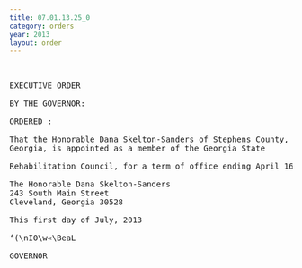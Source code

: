 ```yaml
---
title: 07.01.13.25_0
category: orders
year: 2013
layout: order
---
```


<pre> 

EXECUTIVE ORDER

BY THE GOVERNOR:

ORDERED :

That the Honorable Dana Skelton-Sanders of Stephens County,
Georgia, is appointed as a member of the Georgia State

Rehabilitation Council, for a term of office ending April 16, 2016.

The Honorable Dana Skelton-Sanders
243 South Main Street
Cleveland, Georgia 30528

This first day of July, 2013

‘(\nI0\w«\BeaL

GOVERNOR

</pre>
